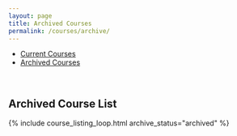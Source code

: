```yaml
---
layout: page
title: Archived Courses
permalink: /courses/archive/
---
```


<ul class="nav nav-tabs" id="courseTabs" role="tablist">
  <li class="nav-item">
    <a class="nav-link" href="/courses/">Current Courses</a>
  </li>
  <li class="nav-item">
    <a class="nav-link active" href="/courses/archive/">Archived Courses</a>
  </li>
</ul>
<br>

<h2>Archived Course List</h2>
{% include course_listing_loop.html archive_status="archived" %}
